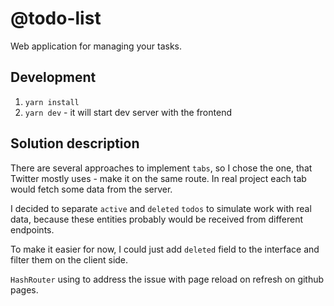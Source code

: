 # @todo-list

Web application for managing your tasks.

## Development

1. `yarn install`
2. `yarn dev` - it will start dev server with the frontend

## Solution description
There are several approaches to implement `tabs`, so I chose
the one, that Twitter mostly uses - make it on the same route.
In real project each tab would fetch some data from the server.

I decided to separate `active` and `deleted` `todos` to simulate work
with real data, because these entities probably would 
be received from different endpoints.

To make it easier for now, I could just add `deleted` field to the 
interface and filter them on the client side.

`HashRouter` using to address the issue with page reload on refresh 
on github pages.